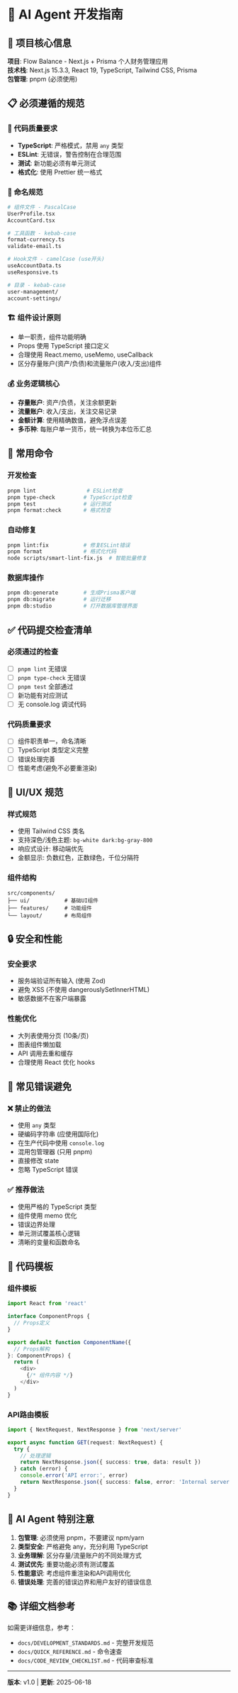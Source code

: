 # 🤖 AI Agent 开发指南

## 🎯 项目核心信息

**项目**: Flow Balance - Next.js + Prisma 个人财务管理应用  
**技术栈**: Next.js 15.3.3, React 19, TypeScript, Tailwind CSS, Prisma  
**包管理**: pnpm (必须使用)

## 📋 必须遵循的规范

### 🔧 代码质量要求

- **TypeScript**: 严格模式，禁用 `any` 类型
- **ESLint**: 无错误，警告控制在合理范围
- **测试**: 新功能必须有单元测试
- **格式化**: 使用 Prettier 统一格式

### 📁 命名规范

```bash
# 组件文件 - PascalCase
UserProfile.tsx
AccountCard.tsx

# 工具函数 - kebab-case
format-currency.ts
validate-email.ts

# Hook文件 - camelCase (use开头)
useAccountData.ts
useResponsive.ts

# 目录 - kebab-case
user-management/
account-settings/
```

### 🏗️ 组件设计原则

- 单一职责，组件功能明确
- Props 使用 TypeScript 接口定义
- 合理使用 React.memo, useMemo, useCallback
- 区分存量账户(资产/负债)和流量账户(收入/支出)组件

### 💰 业务逻辑核心

- **存量账户**: 资产/负债，关注余额更新
- **流量账户**: 收入/支出，关注交易记录
- **金额计算**: 使用精确数值，避免浮点误差
- **多币种**: 每账户单一货币，统一转换为本位币汇总

## 🚀 常用命令

### 开发检查

```bash
pnpm lint                # ESLint检查
pnpm type-check         # TypeScript检查
pnpm test               # 运行测试
pnpm format:check       # 格式检查
```

### 自动修复

```bash
pnpm lint:fix           # 修复ESLint错误
pnpm format             # 格式化代码
node scripts/smart-lint-fix.js  # 智能批量修复
```

### 数据库操作

```bash
pnpm db:generate        # 生成Prisma客户端
pnpm db:migrate         # 运行迁移
pnpm db:studio          # 打开数据库管理界面
```

## ✅ 代码提交检查清单

### 必须通过的检查

- [ ] `pnpm lint` 无错误
- [ ] `pnpm type-check` 无错误
- [ ] `pnpm test` 全部通过
- [ ] 新功能有对应测试
- [ ] 无 console.log 调试代码

### 代码质量要求

- [ ] 组件职责单一，命名清晰
- [ ] TypeScript 类型定义完整
- [ ] 错误处理完善
- [ ] 性能考虑(避免不必要重渲染)

## 🎨 UI/UX 规范

### 样式规范

- 使用 Tailwind CSS 类名
- 支持深色/浅色主题: `bg-white dark:bg-gray-800`
- 响应式设计: 移动端优先
- 金额显示: 负数红色，正数绿色，千位分隔符

### 组件结构

```
src/components/
├── ui/           # 基础UI组件
├── features/     # 功能组件
└── layout/       # 布局组件
```

## 🔒 安全和性能

### 安全要求

- 服务端验证所有输入 (使用 Zod)
- 避免 XSS (不使用 dangerouslySetInnerHTML)
- 敏感数据不在客户端暴露

### 性能优化

- 大列表使用分页 (10条/页)
- 图表组件懒加载
- API 调用去重和缓存
- 合理使用 React 优化 hooks

## 🚨 常见错误避免

### ❌ 禁止的做法

- 使用 `any` 类型
- 硬编码字符串 (应使用国际化)
- 在生产代码中使用 `console.log`
- 混用包管理器 (只用 pnpm)
- 直接修改 state
- 忽略 TypeScript 错误

### ✅ 推荐做法

- 使用严格的 TypeScript 类型
- 组件使用 memo 优化
- 错误边界处理
- 单元测试覆盖核心逻辑
- 清晰的变量和函数命名

## 📝 代码模板

### 组件模板

```typescript
import React from 'react'

interface ComponentProps {
  // Props定义
}

export default function ComponentName({
  // Props解构
}: ComponentProps) {
  return (
    <div>
      {/* 组件内容 */}
    </div>
  )
}
```

### API路由模板

```typescript
import { NextRequest, NextResponse } from 'next/server'

export async function GET(request: NextRequest) {
  try {
    // 处理逻辑
    return NextResponse.json({ success: true, data: result })
  } catch (error) {
    console.error('API error:', error)
    return NextResponse.json({ success: false, error: 'Internal server error' }, { status: 500 })
  }
}
```

## 🎯 AI Agent 特别注意

1. **包管理**: 必须使用 pnpm，不要建议 npm/yarn
2. **类型安全**: 严格避免 any，充分利用 TypeScript
3. **业务理解**: 区分存量/流量账户的不同处理方式
4. **测试优先**: 重要功能必须有测试覆盖
5. **性能意识**: 考虑组件重渲染和API调用优化
6. **错误处理**: 完善的错误边界和用户友好的错误信息

## 📚 详细文档参考

如需更详细信息，参考：

- `docs/DEVELOPMENT_STANDARDS.md` - 完整开发规范
- `docs/QUICK_REFERENCE.md` - 命令速查
- `docs/CODE_REVIEW_CHECKLIST.md` - 代码审查标准

---

**版本**: v1.0 | **更新**: 2025-06-18
